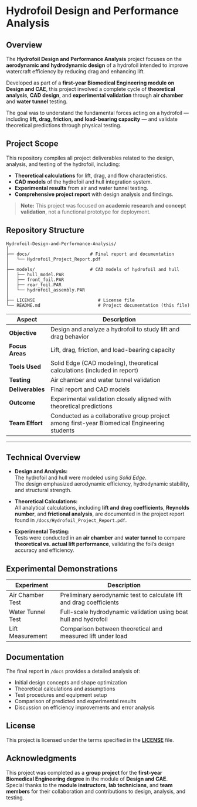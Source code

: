 # Hydrofoil Design and Performance Analysis  

## Overview  
The **Hydrofoil Design and Performance Analysis** project focuses on the **aerodynamic and hydrodynamic design** of a hydrofoil intended to improve watercraft efficiency by reducing drag and enhancing lift.  

Developed as part of a **first-year Biomedical Engineering module on Design and CAE**, this project involved a complete cycle of **theoretical analysis**, **CAD design**, and **experimental validation** through **air chamber** and **water tunnel** testing.  

The goal was to understand the fundamental forces acting on a hydrofoil — including **lift, drag, friction, and load-bearing capacity** — and validate theoretical predictions through physical testing.

## Project Scope  
This repository compiles all project deliverables related to the design, analysis, and testing of the hydrofoil, including:  
- **Theoretical calculations** for lift, drag, and flow characteristics.  
- **CAD models** of the hydrofoil and hull integration system.  
- **Experimental results** from air and water tunnel testing.  
- **Comprehensive project report** with design analysis and findings.  

> **Note:** This project was focused on **academic research and concept validation**, not a functional prototype for deployment.

## Repository Structure  
```
Hydrofoil-Design-and-Performance-Analysis/
│
├── docs/                       # Final report and documentation
│   └── Hydrofoil_Project_Report.pdf
│
├── models/                     # CAD models of hydrofoil and hull
│   ├── hull_model.PAR
│   ├── front_foil.PAR
│   ├── rear_foil.PAR
│   └── hydrofoil_assembly.PAR
│
├── LICENSE                        # License file
└── README.md                      # Project documentation (this file)
```

| **Aspect** | **Description** |
|-------------|----------------|
| **Objective** | Design and analyze a hydrofoil to study lift and drag behavior |
| **Focus Areas** | Lift, drag, friction, and load-bearing capacity |
| **Tools Used** | Solid Edge (CAD modeling), theoretical calculations (included in report) |
| **Testing** | Air chamber and water tunnel validation |
| **Deliverables** | Final report and CAD models |
| **Outcome** | Experimental validation closely aligned with theoretical predictions |
| **Team Effort** | Conducted as a collaborative group project among first-year Biomedical Engineering students |

---

## Technical Overview  
- **Design and Analysis:**  
  The hydrofoil and hull were modeled using *Solid Edge*.  
  The design emphasized aerodynamic efficiency, hydrodynamic stability, and structural strength.  

- **Theoretical Calculations:**  
  All analytical calculations, including **lift and drag coefficients**, **Reynolds number**, and **frictional analysis**, are documented in the project report found in `/docs/Hydrofoil_Project_Report.pdf`.  

- **Experimental Testing:**  
  Tests were conducted in an **air chamber** and **water tunnel** to compare **theoretical vs. actual lift performance**, validating the foil’s design accuracy and efficiency.  

## Experimental Demonstrations  

| **Experiment** | **Description** |
|----------------|----------------|
| Air Chamber Test | Preliminary aerodynamic test to calculate lift and drag coefficients |
| Water Tunnel Test | Full-scale hydrodynamic validation using boat hull and hydrofoil |
| Lift Measurement | Comparison between theoretical and measured lift under load |

## Documentation  

The final report in `/docs` provides a detailed analysis of:  
- Initial design concepts and shape optimization  
- Theoretical calculations and assumptions  
- Test procedures and equipment setup  
- Comparison of predicted and experimental results  
- Discussion on efficiency improvements and error analysis  

## License  
This project is licensed under the terms specified in the **[LICENSE](./LICENSE)** file.  

## Acknowledgments  
This project was completed as a **group project** for the **first-year Biomedical Engineering degree** in the module of **Design and CAE**.  
Special thanks to the **module instructors**, **lab technicians**, and **team members** for their collaboration and contributions to design, analysis, and testing.
